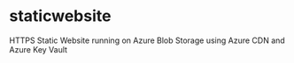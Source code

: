 # staticwebsite
HTTPS Static Website running on Azure Blob Storage using Azure CDN and Azure Key Vault
